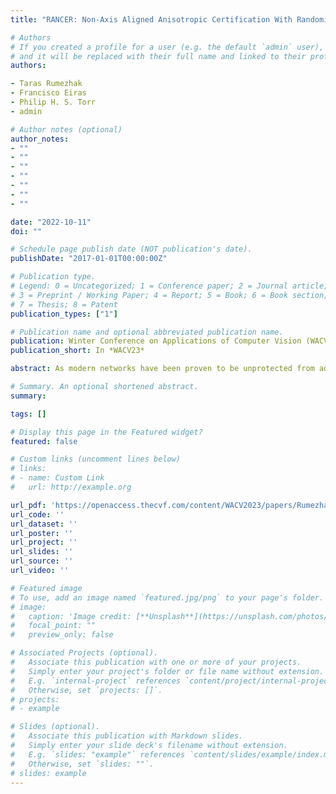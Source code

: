 ```yaml
---
title: "RANCER: Non-Axis Aligned Anisotropic Certification With Randomized Smoothing"

# Authors
# If you created a profile for a user (e.g. the default `admin` user), write the username (folder name) here 
# and it will be replaced with their full name and linked to their profile.
authors:

- Taras Rumezhak
- Francisco Eiras 
- Philip H. S. Torr
- admin

# Author notes (optional)
author_notes:
- ""
- ""
- ""
- ""
- ""
- ""
- ""

date: "2022-10-11"
doi: ""

# Schedule page publish date (NOT publication's date).
publishDate: "2017-01-01T00:00:00Z"

# Publication type.
# Legend: 0 = Uncategorized; 1 = Conference paper; 2 = Journal article;
# 3 = Preprint / Working Paper; 4 = Report; 5 = Book; 6 = Book section;
# 7 = Thesis; 8 = Patent
publication_types: ["1"]

# Publication name and optional abbreviated publication name.
publication: Winter Conference on Applications of Computer Vision (WACV23)​
publication_short: In *WACV23*

abstract: As modern networks have been proven to be unprotected from adversarial attacks and are applied in safety-critical applications, defense against them is very crucial. Many works were dedicated to this topic, but randomized smoothing has been recently proven to be an effective approach for the certified defense of deep neural networks and getting robust classifiers. Some prior results were obtained utilizing the techniques of adding extra parameters to extend the limits of the certification regions. In this way, sample-wise optimization was proposed to maximize the certification radius per input. The idea was further extended with the generalized anisotropic counterparts of l1 and l2 certificates which allow achieving larger certified region volume avoiding worst-case certification near potentially larger safe regions. However, anisotropic certification is limited by the aligned axis lacking the freedom to extend in any direction. To mitigate this constraint, in this work, we (i) revisit the anisotropic certification, provide an analysis of its non-axis aligned counterpart and propose its rotation-free extension,(ii) conduct experiments on the CIFAR-10 dataset to report the improved performance.

# Summary. An optional shortened abstract.
summary: 

tags: []

# Display this page in the Featured widget?
featured: false

# Custom links (uncomment lines below)
# links:
# - name: Custom Link
#   url: http://example.org

url_pdf: 'https://openaccess.thecvf.com/content/WACV2023/papers/Rumezhak_RANCER_Non-Axis_Aligned_Anisotropic_Certification_With_Randomized_Smoothing_WACV_2023_paper.pdf'
url_code: ''
url_dataset: ''
url_poster: ''
url_project: ''
url_slides: ''
url_source: ''
url_video: ''

# Featured image
# To use, add an image named `featured.jpg/png` to your page's folder. 
# image:
#   caption: 'Image credit: [**Unsplash**](https://unsplash.com/photos/pLCdAaMFLTE)'
#   focal_point: ""
#   preview_only: false

# Associated Projects (optional).
#   Associate this publication with one or more of your projects.
#   Simply enter your project's folder or file name without extension.
#   E.g. `internal-project` references `content/project/internal-project/index.md`.
#   Otherwise, set `projects: []`.
# projects:
# - example

# Slides (optional).
#   Associate this publication with Markdown slides.
#   Simply enter your slide deck's filename without extension.
#   E.g. `slides: "example"` references `content/slides/example/index.md`.
#   Otherwise, set `slides: ""`.
# slides: example
---
```

<!-- 
{{% callout note %}}
Click the *Cite* button above to demo the feature to enable visitors to import publication metadata into their reference management software.
{{% /callout %}}

{{% callout note %}}
Create your slides in Markdown - click the *Slides* button to check out the example.
{{% /callout %}}

Supplementary material can be found [here](https://drive.google.com/file/d/17tGxceooVTT0JFkBsQjsh3h529U7yI1v/view?usp=sharing). -->
